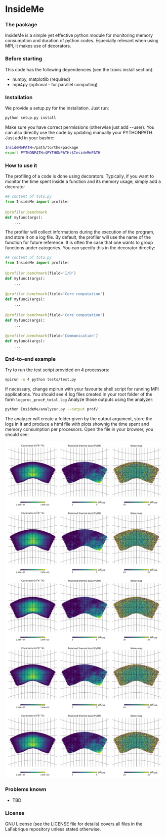 InsideMe
==

### The package
InsideMe is a simple yet effective python module for monitoring
memory consumption and duration of python codes.
Especially relevant when using MPI, it makes use of decorators.

### Before starting
This code has the following dependencies (see the travis install section):
* numpy, matplotlib (required)
* mpi4py (optional - for parallel computing)

### Installation
We provide a setup.py for the installation. Just run:
```bash
python setup.py install
```
Make sure you have correct permissions (otherwise just add --user).
You can also directly use the code by updating manually your PYTHONPATH.
Just add in your bashrc:
```bash
InsideMePATH=/path/to/the/package
export PYTHONPATH=$PYTHONPATH:$InsideMePATH
```

### How to use it

The profiling of a code is done using decorators.
Typically, if you want to monitor the time spent inside a function and its memory usage,
simply add a decorator
```python
## content of toto.py
from InsideMe import profiler

@profiler.benchmark
def myfunc(args):
    ...
```
The profiler will collect informations during the execution of the program,
and store it on a log file. By default, the profiler will use the name of the function for future reference.
It is often the case that one wants to group functions under categories.
You can specify this in the decorator directly:

```python
## content of toto.py
from InsideMe import profiler

@profiler.benchmark(field='I/O')
def myfunc1(args):
    ...

@profiler.benchmark(field='Core computation')
def myfunc2(args):
    ...

@profiler.benchmark(field='Core computation')
def myfunc3(args):
    ...

@profiler.benchmark(field='Communication')
def myfunc4(args):
    ...
```

### End-to-end example

Try to run the test script provided on 4 processors:
```bash
mpirun -n 4 python tests/test.py
```
If necessary, change mpirun with your favourite shell script for running MPI applications.
You should see 4 log files created in your root folder of the form ` logproc_proc#_total.log `
Analyze those outputs using the analyzer:
```bash
python InsideMe/analyzer.py --output prof/
```
The analyzer will create a folder given by the output argument, store the logs in it
and produce a html file with plots shownig the time spent and memory consumption per processors.
Open the file in your browser, you should see:

![ScreenShot](https://github.com/JulienPeloton/LaFabrique/blob/master/additional_files/outputs.png)
![ScreenShot](https://github.com/JulienPeloton/LaFabrique/blob/master/additional_files/outputs.png)
![ScreenShot](https://github.com/JulienPeloton/LaFabrique/blob/master/additional_files/outputs.png)
![ScreenShot](https://github.com/JulienPeloton/LaFabrique/blob/master/additional_files/outputs.png)
![ScreenShot](https://github.com/JulienPeloton/LaFabrique/blob/master/additional_files/outputs.png)

### Problems known
* TBD

### License
GNU License (see the LICENSE file for details) covers all files
in the LaFabrique repository unless stated otherwise.
